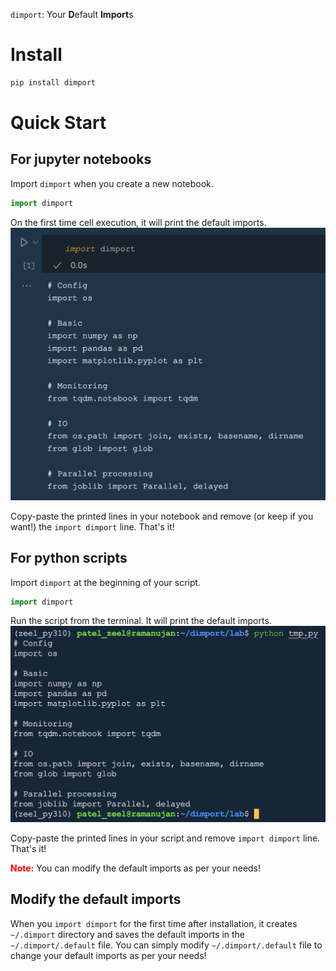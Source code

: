 `dimport`: Your **D**efault **Import**s

# Install
```bash
pip install dimport
```

# Quick Start

## For jupyter notebooks
Import `dimport` when you create a new notebook.
```python
import dimport
```

On the first time cell execution, it will print the default imports.
![](assets/dimport_nb.png)

Copy-paste the printed lines in your notebook and remove (or keep if you want!) the `import dimport` line. That's it!

## For python scripts
Import `dimport` at the beginning of your script.
```python
import dimport
```

Run the script from the terminal. It will print the default imports.
![](assets/dimport_py.png)

Copy-paste the printed lines in your script and remove `import dimport` line. That's it!

<font color='red'>**Note:**</font> You can modify the default imports as per your needs!

## Modify the default imports

When you `import dimport` for the first time after installation, it creates `~/.dimport` directory and saves the default imports in the `~/.dimport/.default` file. You can simply modify `~/.dimport/.default` file to change your default imports as per your needs!